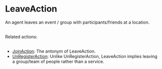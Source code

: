 # LeaveAction

An agent leaves an event / group with participants/friends at a location.<br/><br/>

Related actions:<br/><br/>

<ul>
<li><a class="localLink" href="http://schema.org/JoinAction">JoinAction</a>: The antonym of LeaveAction.</li>
<li><a class="localLink" href="http://schema.org/UnRegisterAction">UnRegisterAction</a>: Unlike UnRegisterAction, LeaveAction implies leaving a group/team of people rather than a service.</li>
</ul>
